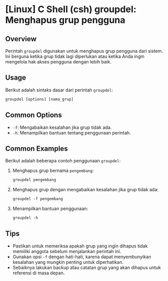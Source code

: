 # [Linux] C Shell (csh) groupdel: Menghapus grup pengguna

## Overview
Perintah `groupdel` digunakan untuk menghapus grup pengguna dari sistem. Ini berguna ketika grup tidak lagi diperlukan atau ketika Anda ingin mengelola hak akses pengguna dengan lebih baik.

## Usage
Berikut adalah sintaks dasar dari perintah `groupdel`:

```csh
groupdel [options] [nama_grup]
```

## Common Options
- `-f`: Mengabaikan kesalahan jika grup tidak ada.
- `-h`: Menampilkan bantuan tentang penggunaan perintah.

## Common Examples
Berikut adalah beberapa contoh penggunaan `groupdel`:

1. Menghapus grup bernama `pengembang`:
   ```csh
   groupdel pengembang
   ```

2. Menghapus grup dengan mengabaikan kesalahan jika grup tidak ada:
   ```csh
   groupdel -f pengembang
   ```

3. Menampilkan bantuan penggunaan:
   ```csh
   groupdel -h
   ```

## Tips
- Pastikan untuk memeriksa apakah grup yang ingin dihapus tidak memiliki anggota sebelum menjalankan perintah ini.
- Gunakan opsi `-f` dengan hati-hati, karena dapat menyembunyikan kesalahan yang mungkin penting untuk diperhatikan.
- Sebaiknya lakukan backup atau catatan grup yang akan dihapus untuk referensi di masa depan.